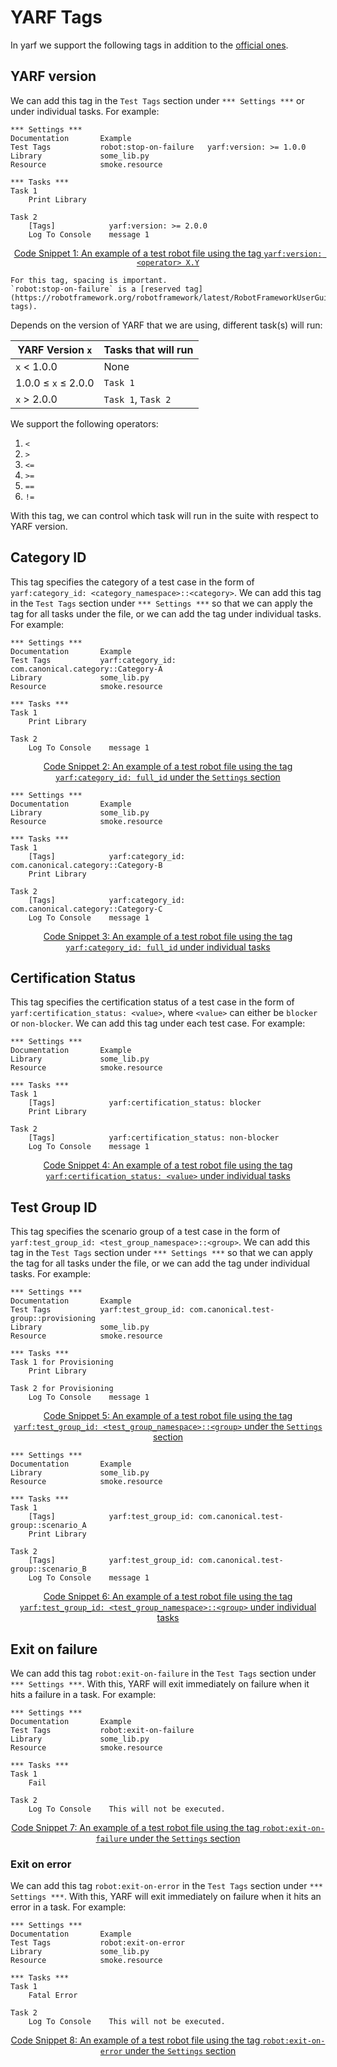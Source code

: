 # YARF Tags

In yarf we support the following tags in addition to the [official ones](https://robotframework.org/robotframework/latest/RobotFrameworkUserGuide.html#tagging-test-cases).

## YARF version

We can add this tag in the `Test Tags` section under `*** Settings ***` or under individual tasks. For example:

```text
*** Settings ***
Documentation       Example
Test Tags           robot:stop-on-failure   yarf:version: >= 1.0.0
Library             some_lib.py
Resource            smoke.resource

*** Tasks ***
Task 1
    Print Library

Task 2
    [Tags]            yarf:version: >= 2.0.0
    Log To Console    message 1
```

<u><center>Code Snippet 1: An example of a test robot file using the tag `yarf:version: <operator> X.Y`</center></u>

```{Note}
For this tag, spacing is important.
`robot:stop-on-failure` is a [reserved tag](https://robotframework.org/robotframework/latest/RobotFrameworkUserGuide.html#reserved-tags).
```

Depends on the version of YARF that we are using, different task(s) will run:

| YARF Version `x`    | Tasks that will run |
| ------------------- | ------------------- |
| `x` \< 1.0.0        | None                |
| 1.0.0 ≤ `x` ≤ 2.0.0 | `Task 1`            |
| `x` > 2.0.0         | `Task 1`, `Task 2`  |

We support the following operators:

1. `<`
1. `>`
1. `<=`
1. `>=`
1. `==`
1. `!=`

With this tag, we can control which task will run in the suite with respect to YARF version.

## Category ID

This tag specifies the category of a test case in the form of `yarf:category_id: <category_namespace>::<category>`. We can add this tag in the `Test Tags` section under `*** Settings ***` so that we can apply the tag for all tasks under the file, or we can add the tag under individual tasks. For example:

```text
*** Settings ***
Documentation       Example
Test Tags           yarf:category_id: com.canonical.category::Category-A
Library             some_lib.py
Resource            smoke.resource

*** Tasks ***
Task 1
    Print Library

Task 2
    Log To Console    message 1
```

<u><center>Code Snippet 2: An example of a test robot file using the tag `yarf:category_id: full_id` under the `Settings` section</center></u>

```text
*** Settings ***
Documentation       Example
Library             some_lib.py
Resource            smoke.resource

*** Tasks ***
Task 1
    [Tags]            yarf:category_id: com.canonical.category::Category-B
    Print Library

Task 2
    [Tags]            yarf:category_id: com.canonical.category::Category-C
    Log To Console    message 1
```

<u><center>Code Snippet 3: An example of a test robot file using the tag `yarf:category_id: full_id` under individual tasks</center></u>

## Certification Status

This tag specifies the certification status of a test case in the form of `yarf:certification_status: <value>`, where `<value>` can either be `blocker` or `non-blocker`. We can add this tag under each test case. For example:

```text
*** Settings ***
Documentation       Example
Library             some_lib.py
Resource            smoke.resource

*** Tasks ***
Task 1
    [Tags]            yarf:certification_status: blocker
    Print Library

Task 2
    [Tags]            yarf:certification_status: non-blocker
    Log To Console    message 1
```

<u><center>Code Snippet 4: An example of a test robot file using the tag `yarf:certification_status: <value>` under individual tasks</center></u>

## Test Group ID

This tag specifies the scenario group of a test case in the form of `yarf:test_group_id: <test_group_namespace>::<group>`. We can add this tag in the `Test Tags` section under `*** Settings ***` so that we can apply the tag for all tasks under the file, or we can add the tag under individual tasks. For example:

```text
*** Settings ***
Documentation       Example
Test Tags           yarf:test_group_id: com.canonical.test-group::provisioning
Library             some_lib.py
Resource            smoke.resource

*** Tasks ***
Task 1 for Provisioning
    Print Library

Task 2 for Provisioning
    Log To Console    message 1
```

<u><center>Code Snippet 5: An example of a test robot file using the tag `yarf:test_group_id: <test_group_namespace>::<group>` under the `Settings` section</center></u>

```text
*** Settings ***
Documentation       Example
Library             some_lib.py
Resource            smoke.resource

*** Tasks ***
Task 1
    [Tags]            yarf:test_group_id: com.canonical.test-group::scenario_A
    Print Library

Task 2
    [Tags]            yarf:test_group_id: com.canonical.test-group::scenario_B
    Log To Console    message 1
```

<u><center>Code Snippet 6: An example of a test robot file using the tag `yarf:test_group_id: <test_group_namespace>::<group>` under individual tasks</center></u>

## Exit on failure

We can add this tag `robot:exit-on-failure` in the `Test Tags` section under `*** Settings ***`. With this, YARF will exit immediately on failure when it hits a failure in a task. For example:

```text
*** Settings ***
Documentation       Example
Test Tags           robot:exit-on-failure
Library             some_lib.py
Resource            smoke.resource

*** Tasks ***
Task 1
    Fail

Task 2
    Log To Console    This will not be executed.
```

<u><center>Code Snippet 7: An example of a test robot file using the tag `robot:exit-on-failure` under the `Settings` section</center></u>

### Exit on error

We can add this tag `robot:exit-on-error` in the `Test Tags` section under `*** Settings ***`. With this, YARF will exit immediately on failure when it hits an error in a task. For example:

```text
*** Settings ***
Documentation       Example
Test Tags           robot:exit-on-error
Library             some_lib.py
Resource            smoke.resource

*** Tasks ***
Task 1
    Fatal Error

Task 2
    Log To Console    This will not be executed.
```

<u><center>Code Snippet 8: An example of a test robot file using the tag `robot:exit-on-error` under the `Settings` section</center></u>
